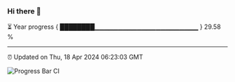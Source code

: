 ### Hi there 👋

⏳ Year progress { ████████▁▁▁▁▁▁▁▁▁▁▁▁▁▁▁▁▁▁▁▁▁▁ } 29.58 %

---

⏰ Updated on Thu, 18 Apr 2024 06:23:03 GMT

![Progress Bar CI](https://github.com/ZhaoGui/ZhaoGui/workflows/Progress%20Bar%20CI/badge.svg)
